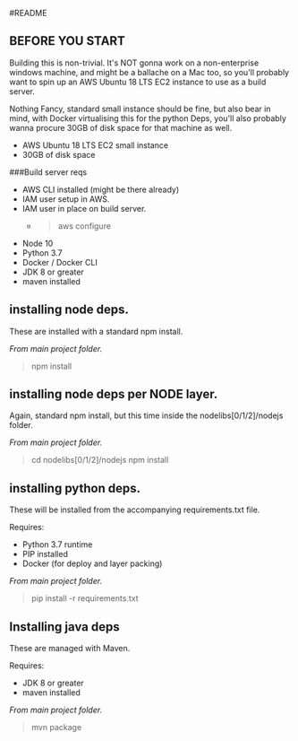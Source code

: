 #README

## BEFORE YOU START
Building this is non-trivial. It's NOT gonna work on a non-enterprise windows machine, and might be a ballache on a Mac too, so you'll probably want to spin up an AWS Ubuntu 18 LTS EC2 instance to use as a build server. 

Nothing Fancy, standard small instance should be fine, but also bear in mind, with Docker virtualising this for the python Deps, you'll also probably wanna procure 30GB of disk space for that machine as well. 

* AWS Ubuntu 18 LTS EC2 small instance
* 30GB of disk space

###Build server reqs
* AWS CLI installed (might be there already)
* IAM user setup in AWS.
* IAM user in place on build server.
  * > aws configure
* Node 10
* Python 3.7
* Docker / Docker CLI
* JDK 8 or greater 
* maven installed

## installing node deps.
These are installed with a standard npm install.

_From main project folder._
> npm install

## installing node deps per NODE layer.
Again, standard npm install, but this time inside the nodelibs[0/1/2]/nodejs folder.

_From main project folder._
> cd nodelibs[0/1/2]/nodejs
> npm install

## installing python deps.
These will be installed from the accompanying requirements.txt file.

Requires:
* Python 3.7 runtime
* PIP installed
* Docker (for deploy and layer packing)

_From main project folder._
> pip install -r requirements.txt




## Installing java deps
These are managed with Maven.

Requires:
* JDK 8 or greater 
* maven installed

_From main project folder._
> mvn package


